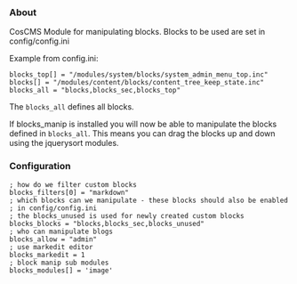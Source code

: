 ### About

CosCMS Module for manipulating blocks. Blocks to be used 
are set in config/config.ini

Example from config.ini: 

    blocks_top[] = "/modules/system/blocks/system_admin_menu_top.inc"
    blocks[] = "/modules/content/blocks/content_tree_keep_state.inc"
    blocks_all = "blocks,blocks_sec,blocks_top"
 
The `blocks_all` defines all blocks.

If blocks_manip is installed you will now be able to manipulate the blocks
defined in `blocks_all`. This means you can drag the blocks up and down
using the jquerysort modules.

### Configuration

    ; how do we filter custom blocks
    blocks_filters[0] = "markdown"
    ; which blocks can we manipulate - these blocks should also be enabled 
    ; in config/config.ini
    ; the blocks_unused is used for newly created custom blocks
    blocks_blocks = "blocks,blocks_sec,blocks_unused"
    ; who can manipulate blogs
    blocks_allow = "admin"
    ; use markedit editor
    blocks_markedit = 1
    ; block manip sub modules
    blocks_modules[] = 'image'

